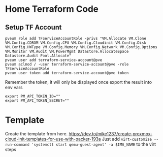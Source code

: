 # Home Terraform Code

## Setup TF Account
```
pveum role add TFServiceAccountRole -privs "VM.Allocate VM.Clone VM.Config.CDROM VM.Config.CPU VM.Config.Cloudinit VM.Config.Disk VM.Config.HWType VM.Config.Memory VM.Config.Network VM.Config.Options VM.Monitor VM.Audit VM.PowerMgmt Datastore.AllocateSpace Datastore.Audit Pool.Allocate"
pveum user add terraform-service-account@pve
pveum aclmod / -user terraform-service-account@pve -role TFServiceAccountRole
pveum user token add terraform-service-account@pve token
```

Remember the token, it will only be displayed once export the result into env vars

```
export PM_API_TOKEN_ID=""
export PM_API_TOKEN_SECRET=""
```

# Template
Create the template from here. https://dev.to/mike1237/create-proxmox-cloud-init-templates-for-use-with-packer-193a
Just add `virt-customize --run-command 'systemctl start qemu-guest-agent' -a $IMG_NAME` to the virt steps


